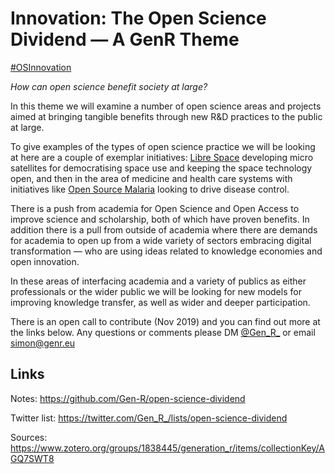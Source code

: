 # Innovation: The Open Science Dividend — A GenR Theme

[#OSInnovation](https://twitter.com/search?q=%23OSInnovation&src=typed_query&f=live)

_How can open science benefit society at large?_

In this theme we will examine a number of open science areas and projects aimed at bringing tangible benefits through new R&D practices to the public at large. 

To give examples of the types of open science practice we will be looking at here are a couple of exemplar initiatives: [Libre Space](https://libre.space/) developing micro satellites for democratising space use and keeping the space technology open, and then in the area of medicine and health care systems with initiatives like [Open Source Malaria](http://opensourcemalaria.org/) looking to drive disease control. 

There is a push from academia for Open Science and Open Access to improve science and scholarship, both of which have proven benefits. In addition there is a pull from outside of academia where there are demands for academia to open up from a wide variety of sectors embracing digital transformation — who are using ideas related to knowledge economies and open innovation. 

In these areas of interfacing academia and a variety of publics as either professionals or the wider public we will be looking for new models for improving knowledge transfer, as well as wider and deeper participation.

There is an open call to contribute (Nov 2019) and you can find out more at the links below. Any questions or comments please DM [@Gen_R_](https://twitter.com/Gen_R_) or email [simon@genr.eu](mailto:simon@genr.eu) 

## Links

Notes: https://github.com/Gen-R/open-science-dividend

Twitter list: https://twitter.com/Gen_R_/lists/open-science-dividend

Sources: https://www.zotero.org/groups/1838445/generation_r/items/collectionKey/AGQ7SWT8

